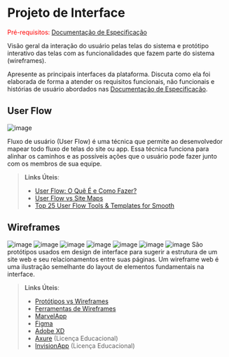 
# Projeto de Interface

<span style="color:red">Pré-requisitos: <a href="2-Especificação do Projeto.md"> Documentação de Especificação</a></span>

Visão geral da interação do usuário pelas telas do sistema e protótipo interativo das telas com as funcionalidades que fazem parte do sistema (wireframes).

 Apresente as principais interfaces da plataforma. Discuta como ela foi elaborada de forma a atender os requisitos funcionais, não funcionais e histórias de usuário abordados nas <a href="2-Especificação do Projeto.md"> Documentação de Especificação</a>.

## User Flow

![image](https://user-images.githubusercontent.com/103009155/163887889-a89e618f-3f06-4b2c-8e87-cde18c294f08.png)


Fluxo de usuário (User Flow) é uma técnica que permite ao desenvolvedor mapear todo fluxo de telas do site ou app. Essa técnica funciona para alinhar os caminhos e as possíveis ações que o usuário pode fazer junto com os membros de sua equipe.

> **Links Úteis**:
> - [User Flow: O Quê É e Como Fazer?](https://medium.com/7bits/fluxo-de-usu%C3%A1rio-user-flow-o-que-%C3%A9-como-fazer-79d965872534)
> - [User Flow vs Site Maps](http://designr.com.br/sitemap-e-user-flow-quais-as-diferencas-e-quando-usar-cada-um/)
> - [Top 25 User Flow Tools & Templates for Smooth](https://www.mockplus.com/blog/post/user-flow-tools)


## Wireframes

![image](https://user-images.githubusercontent.com/103009155/163888213-dc7e0083-333a-46e0-ad7e-88dc19d26102.png)
![image](https://user-images.githubusercontent.com/103009155/163888322-f0685778-fc09-4e31-9a64-d3e5921e43a3.png)
![image](https://user-images.githubusercontent.com/103009155/163888523-1b8c99e1-a1ad-4247-8c38-ab121501e608.png)
![image](https://user-images.githubusercontent.com/103009155/163888658-1057fde6-454a-4f06-8929-58cadbc4bcc5.png)
![image](https://user-images.githubusercontent.com/103009155/163888826-45031a83-c2af-4de7-825a-f83b9efc5f1a.png)
![image](https://user-images.githubusercontent.com/103009155/163888948-184d1865-d41f-42cf-9b9b-a3cfd576109c.png)
![image](https://user-images.githubusercontent.com/103009155/163889047-13b40773-81dd-4f70-9361-c55ea7bae3ed.png)
São protótipos usados em design de interface para sugerir a estrutura de um site web e seu relacionamentos entre suas páginas. Um wireframe web é uma ilustração semelhante do layout de elementos fundamentais na interface.
 
> **Links Úteis**:
> - [Protótipos vs Wireframes](https://www.nngroup.com/videos/prototypes-vs-wireframes-ux-projects/)
> - [Ferramentas de Wireframes](https://rockcontent.com/blog/wireframes/)
> - [MarvelApp](https://marvelapp.com/developers/documentation/tutorials/)
> - [Figma](https://www.figma.com/)
> - [Adobe XD](https://www.adobe.com/br/products/xd.html#scroll)
> - [Axure](https://www.axure.com/edu) (Licença Educacional)
> - [InvisionApp](https://www.invisionapp.com/) (Licença Educacional)

